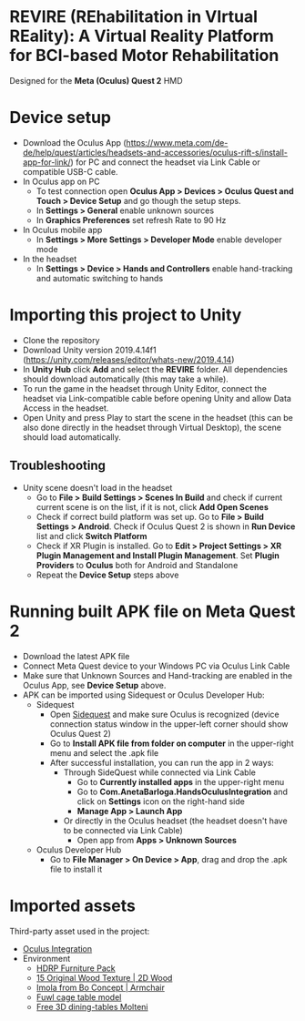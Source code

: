 # REVIRE (REhabilitation in VIrtual REality): A Virtual Reality Platform for BCI-based Motor Rehabilitation

Designed for the **Meta (Oculus) Quest 2** HMD

# Device setup
- Download the Oculus App (https://www.meta.com/de-de/help/quest/articles/headsets-and-accessories/oculus-rift-s/install-app-for-link/) for PC and connect the headset via Link Cable or compatible USB-C cable.
- In Oculus app on PC
  - To test connection open **Oculus App > Devices > Oculus Quest and Touch > Device Setup** and go though the setup steps.
  - In **Settings > General** enable unknown sources
  - In **Graphics Preferences** set refresh Rate to 90 Hz
- In Oculus mobile app
  -  In **Settings > More Settings > Developer Mode** enable developer mode
- In the headset
  - In **Settings > Device > Hands and Controllers** enable hand-tracking and automatic switching to hands

# Importing this project to Unity
- Clone the repository
- Download Unity version 2019.4.14f1 (https://unity.com/releases/editor/whats-new/2019.4.14)
- In **Unity Hub** click **Add** and select the **REVIRE** folder. All dependencies should download automatically (this may take a while).
- To run the game in the headset through Unity Editor, connect the headset via Link-compatible cable before opening Unity and allow Data Access in the headset.
- Open Unity and press Play to start the scene in the headset (this can be also done directly in the headset through Virtual Desktop), the scene should load automatically.

## Troubleshooting
- Unity scene doesn't load in the headset
  - Go to **File > Build Settings > Scenes In Build** and check if current current scene is on the list, if it is not, click **Add Open Scenes** 
  - Check if correct build platform was set up. Go to **File > Build Settings > Android**. Check if Oculus Quest 2 is shown in **Run Device** list and click **Switch Platform**
  - Check if XR Plugin is installed. Go to **Edit > Project Settings > XR Plugin Management and Install Plugin Management**. Set **Plugin Providers** to **Oculus** both for Android and Standalone
  - Repeat the **Device Setup** steps above

# Running built APK file on Meta Quest 2
- Download the latest APK file
- Connect Meta Quest device to your Windows PC via Oculus Link Cable
- Make sure that Unknown Sources and Hand-tracking are enabled in the Oculus App, see **Device Setup** above.
- APK can be imported using Sidequest or Oculus Developer Hub:
  - Sidequest
    - Open [Sidequest](https://sidequestvr.com/setup-howto) and make sure Oculus is recognized (device connection status window in the upper-left corner should show Oculus Quest 2)
    - Go to **Install APK file from folder on computer** in the upper-right menu and select the .apk file
    - After successful installation, you can run the app in 2 ways:
      - Through SideQuest while connected via Link Cable
          - Go to **Currently installed apps** in the upper-right menu
          - Go to **Com.AnetaBarloga.HandsOculusIntegration** and click on **Settings** icon on the right-hand side
          - **Manage App > Launch App**
      - Or directly in the Oculus headset (the headset doesn't have to be connected via Link Cable)
          - Open app from **Apps > Unknown Sources**
  - Oculus Developer Hub
    - Go to **File Manager > On Device > App**, drag and drop the .apk file to install it 

# Imported assets
Third-party asset used in the project:
- [Oculus Integration](https://assetstore.unity.com/packages/tools/integration/oculus-integration-82022 )
- Environment
  - [HDRP Furniture Pack](https://assetstore.unity.com/packages/3d/props/furniture/hdrp-furniture-pack-153946)
  - [15 Original Wood Texture | 2D Wood](https://assetstore.unity.com/packages/2d/textures-materials/wood/15-original-wood-texture-71286)
  - [Imola from Bo Concept | Armchair](https://www.turbosquid.com/3d-models/imola-bo-concept-3ds-free/572435)
  - [Fuwl cage table model](https://www.turbosquid.com/3d-models/3d-fuwl-cage-table-model-1388495)
  - [Free 3D dining-tables Molteni](https://www.turbosquid.com/3d-models/3d-dining-tables-molteni--model-1188806)

